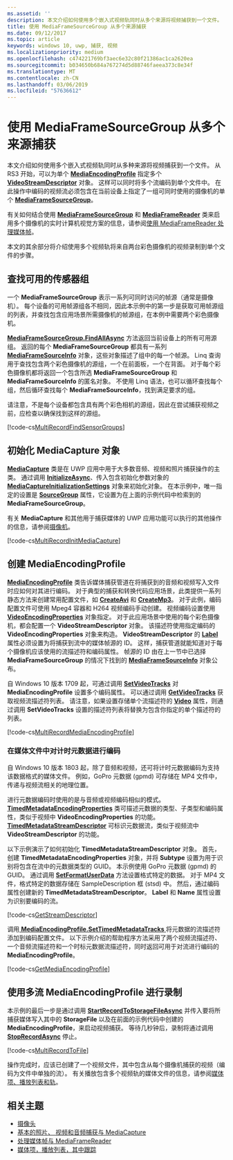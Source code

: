 ```yaml
---
ms.assetid: ''
description: 本文介绍如何使用多个嵌入式视频轨同时从多个来源将视频捕获到一个文件。
title: 使用 MediaFrameSourceGroup 从多个来源捕获
ms.date: 09/12/2017
ms.topic: article
keywords: windows 10, uwp, 捕获, 视频
ms.localizationpriority: medium
ms.openlocfilehash: c474221769bf3aec6e32c80f21386ac1ca2620ea
ms.sourcegitcommit: b034650b684a767274d5d88746faeea373c8e34f
ms.translationtype: MT
ms.contentlocale: zh-CN
ms.lasthandoff: 03/06/2019
ms.locfileid: "57636612"
---
```

# <a name="capture-from-multiple-sources-using-mediaframesourcegroup"></a>使用 MediaFrameSourceGroup 从多个来源捕获

本文介绍如何使用多个嵌入式视频轨同时从多种来源将视频捕获到一个文件。 从 RS3 开始，可以为单个 **[MediaEncodingProfile](https://docs.microsoft.com/uwp/api/windows.media.mediaproperties.mediaencodingprofile)** 指定多个 **[VideoStreamDescriptor](https://docs.microsoft.com/uwp/api/windows.media.core.videostreamdescriptor)** 对象。 这样可以同时将多个流编码到单个文件中。 在此操作中编码的视频流必须包含在当前设备上指定了一组可同时使用的摄像机的单个 **[MediaFrameSourceGroup](https://docs.microsoft.com/uwp/api/windows.media.capture.frames.mediaframesourcegroup)**。 

有关如何结合使用 **[MediaFrameSourceGroup](https://docs.microsoft.com/uwp/api/windows.media.capture.frames.mediaframesourcegroup)** 和 **[MediaFrameReader](https://docs.microsoft.com/uwp/api/windows.media.capture.frames.mediaframereader)** 类来启用多个摄像机的实时计算机视觉方案的信息，请参阅[使用 MediaFrameReader 处理媒体帧](process-media-frames-with-mediaframereader.md)。

本文的其余部分将介绍使用多个视频轨将来自两台彩色摄像机的视频录制到单个文件的步骤。

## <a name="find-available-sensor-groups"></a>查找可用的传感器组
一个 **MediaFrameSourceGroup** 表示一系列可同时访问的帧源（通常是摄像机）。 每个设备的可用帧源组各不相同，因此本示例中的第一步是获取可用帧源组的列表，并查找包含应用场景所需摄像机的帧源组，在本例中需要两个彩色摄像机。

 **[MediaFrameSourceGroup.FindAllAsync](https://docs.microsoft.com/uwp/api/windows.media.capture.frames.mediaframesourcegroup.FindAllAsync)** 方法返回当前设备上的所有可用源组。 返回的每个 **MediaFrameSourceGroup** 都具有一系列 **[MediaFrameSourceInfo](https://docs.microsoft.com/uwp/api/windows.media.capture.frames.mediaframesourceinfo)** 对象，这些对象描述了组中的每一个帧源。 Linq 查询用于查找包含两个彩色摄像机的源组，一个在前面板，一个在背面。 对于每个彩色摄像机都将返回一个包含所选 **MediaFrameSourceGroup** 和 **MediaFrameSourceInfo** 的匿名对象。 不使用 Linq 语法，也可以循环查找每个组，然后循环查找每个 **MediaFrameSourceInfo**，找到满足要求的组。

请注意，不是每个设备都包含具有两个彩色相机的源组，因此在尝试捕获视频之前，应检查以确保找到这样的源组。

[!code-cs[MultiRecordFindSensorGroups](./code/SimpleCameraPreview_Win10/cs/MainPage.MultiRecord.xaml.cs#SnippetMultiRecordFindSensorGroups)]

## <a name="initialize-the-mediacapture-object"></a>初始化 MediaCapture 对象
 **[MediaCapture](https://docs.microsoft.com/uwp/api/windows.media.capture.mediacapture)** 类是在 UWP 应用中用于大多数音频、视频和照片捕获操作的主类。 通过调用 **[InitializeAsync](https://docs.microsoft.com/uwp/api/windows.media.capture.mediacapture.InitializeAsync)**、传入包含初始化参数对象的 **[MediaCaptureInitializationSettings](https://docs.microsoft.com/uwp/api/windows.media.capture.mediacaptureinitializationsettings)** 对象来初始化对象。 在本示例中，唯一指定的设置是 **[SourceGroup](https://docs.microsoft.com/uwp/api/windows.media.capture.mediacaptureinitializationsettings.SourceGroup)** 属性，它设置为在上面的示例代码中检索到的 **MediaFrameSourceGroup**。

有关 **MediaCapture** 和其他用于捕获媒体的 UWP 应用功能可以执行的其他操作的信息，请参阅[摄像机](camera.md)。

[!code-cs[MultiRecordInitMediaCapture](./code/SimpleCameraPreview_Win10/cs/MainPage.MultiRecord.xaml.cs#SnippetMultiRecordInitMediaCapture)]

## <a name="create-a-mediaencodingprofile"></a>创建 MediaEncodingProfile
 **[MediaEncodingProfile](https://docs.microsoft.com/uwp/api/windows.media.mediaproperties.mediaencodingprofile)** 类告诉媒体捕获管道在将捕获到的音频和视频写入文件时应如何对其进行编码。 对于典型的捕获和转换代码应用场景，此类提供一系列静态方法来创建常用配置文件，如 **[CreateAvi](https://docs.microsoft.com/uwp/api/windows.media.mediaproperties.mediaencodingprofile.createavi)** 和 **[CreateMp3](https://docs.microsoft.com/uwp/api/windows.media.mediaproperties.mediaencodingprofile.createmp3)**。 对于此例，编码配置文件可使用 Mpeg4 容器和 H264 视频编码手动创建。 视频编码设置使用 **[VideoEncodingProperties](https://docs.microsoft.com/uwp/api/windows.media.mediaproperties.videoencodingproperties)** 对象指定。 对于此应用场景中使用的每个彩色摄像机，都会配置一个 **VideoStreamDescriptor** 对象。 该描述符使用指定编码的 **VideoEncodingProperties** 对象来构造。 **VideoStreamDescriptor** 的 **[Label](https://docs.microsoft.com/uwp/api/windows.media.core.videostreamdescriptor.Label)** 属性必须设置为将捕获到流中的媒体帧源的 ID。 这样，捕获管道就能知道对于每个摄像机应该使用的流描述符和编码属性。 帧源的 ID 由在上一节中已选择 **MediaFrameSourceGroup** 的情况下找到的 **[MediaFrameSourceInfo](https://docs.microsoft.com/uwp/api/windows.media.capture.frames.mediaframesourceinfo)** 对象公布。


自 Windows 10 版本 1709 起，可通过调用 **[SetVideoTracks](https://docs.microsoft.com/uwp/api/windows.media.mediaproperties.mediaencodingprofile.setvideotracks)** 对 **MediaEncodingProfile** 设置多个编码属性。 可以通过调用 **[GetVideoTracks](https://docs.microsoft.com/uwp/api/windows.media.mediaproperties.mediaencodingprofile.GetVideoTracks)** 获取视频流描述符列表。 请注意，如果设置存储单个流描述符的 **[Video](https://docs.microsoft.com/uwp/api/windows.media.mediaproperties.mediaencodingprofile.Video)** 属性，则通过调用 **SetVideoTracks** 设置的描述符列表将替换为包含你指定的单个描述符的列表。


[!code-cs[MultiRecordMediaEncodingProfile](./code/SimpleCameraPreview_Win10/cs/MainPage.MultiRecord.xaml.cs#SnippetMultiRecordMediaEncodingProfile)]

### <a name="encode-timed-metadata-in-media-files"></a>在媒体文件中对计时元数据进行编码

自 Windows 10 版本 1803 起，除了音频和视频，还可将计时元数据编码为支持该数据格式的媒体文件。 例如，GoPro 元数据 (gpmd) 可存储在 MP4 文件中，传递与视频流相关的地理位置。 

进行元数据编码时使用的是与音频或视频编码相似的模式。 [  **TimedMetadataEncodingProperties**](https://docs.microsoft.com/uwp/api/windows.media.mediaproperties.timedmetadataencodingproperties) 类可描述元数据的类型、子类型和编码属性，类似于视频中 **VideoEncodingProperties** 的功能。 [  **TimedMetadataStreamDescriptor**](https://docs.microsoft.com/uwp/api/windows.media.core.timedmetadatastreamdescriptor) 可标识元数据流，类似于视频流中 **VideoStreamDescriptor** 的功能。  

以下示例演示了如何初始化 **TimedMetadataStreamDescriptor** 对象。 首先，创建 **TimedMetadataEncodingProperties** 对象，并将 **Subtype** 设置为用于识别将包含在流中的元数据类型的 GUID。 本示例使用 GoPro 元数据 (gpmd) 的 GUID。 通过调用 [**SetFormatUserData**](https://docs.microsoft.com/uwp/api/windows.media.mediaproperties.timedmetadataencodingproperties.setformatuserdata) 方法设置格式特定的数据。 对于 MP4 文件，格式特定的数据存储在 SampleDescription 框 (stsd) 中。 然后，通过编码属性创建新的 **TimedMetadataStreamDescriptor**。 **Label** 和 **Name** 属性设置为识别要编码的流。 

[!code-cs[GetStreamDescriptor](./code/SimpleCameraPreview_Win10/cs/MainPage.MultiRecord.xaml.cs#SnippetGetStreamDescriptor)]

调用[ **MediaEncodingProfile.SetTimedMetadataTracks** ](https://docs.microsoft.com/uwp/api/windows.media.mediaproperties.mediaencodingprofile.settimedmetadatatracks)将元数据的流描述符添加到编码配置文件。 以下示例介绍的帮助程序方法采用了两个视频流描述符、一个音频流描述符和一个时标元数据流描述符，同时返回可用于对流进行编码的 **MediaEncodingProfile**。

[!code-cs[GetMediaEncodingProfile](./code/SimpleCameraPreview_Win10/cs/MainPage.MultiRecord.xaml.cs#SnippetGetMediaEncodingProfile)]

## <a name="record-using-the-multi-stream-mediaencodingprofile"></a>使用多流 MediaEncodingProfile 进行录制
本示例的最后一步是通过调用 **[StartRecordToStorageFileAsync](https://docs.microsoft.com/uwp/api/windows.media.capture.mediacapture.startrecordtostoragefileasync)** 并传入要将所捕获媒体写入其中的 **StorageFile** 以及在前面的示例代码中创建的 **MediaEncodingProfile**，来启动视频捕获。 等待几秒钟后，录制将通过调用 **[StopRecordAsync](https://docs.microsoft.com/uwp/api/windows.media.capture.mediacapture.StopRecordAsync)** 停止。

[!code-cs[MultiRecordToFile](./code/SimpleCameraPreview_Win10/cs/MainPage.MultiRecord.xaml.cs#SnippetMultiRecordToFile)]

操作完成时，应该已创建了一个视频文件，其中包含从每个摄像机捕获的视频（编码为文件中单独的流）。 有关播放包含多个视频轨的媒体文件的信息，请参阅[媒体项、播放列表和轨](media-playback-with-mediasource.md)。

## <a name="related-topics"></a>相关主题

* [摄像头](camera.md)
* [基本的照片、 视频和音频捕获与 MediaCapture](basic-photo-video-and-audio-capture-with-MediaCapture.md)
* [处理媒体帧与 MediaFrameReader](process-media-frames-with-mediaframereader.md)
* [媒体项，播放列表，其中跟踪](media-playback-with-mediasource.md)


 

 




